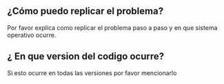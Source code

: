 ## ¿Cómo puedo replicar el problema?
Por favor explica como replicar el problema paso a paso y en que sistema operativo ocurre.
## ¿ En que version del codigo ocurre?
Si esto ocurre en todas las versiones por favor mencionarlo
